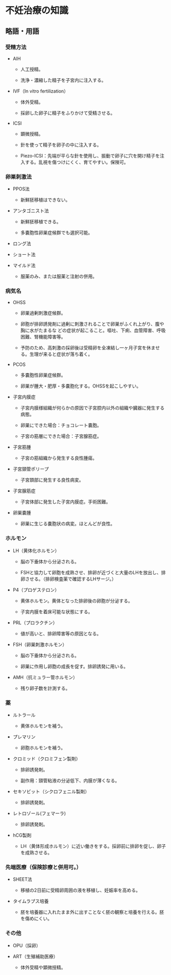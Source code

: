 # 不妊治療の知識

## 略語・用語

### 受精方法

 - AIH

   - 人工授精。

   - 洗浄・濃縮した精子を子宮内に注入する。

 - IVF（In vitro fertilization）

   - 体外受精。

   - 採卵した卵子に精子をふりかけて受精させる。

 - ICSI

   - 顕微授精。

   - 針を使って精子を卵子の中に注入する。

   - Piezo-ICSI：先端が平らな針を使用し、振動で卵子に穴を開け精子を注入する。乱視を傷つけにくく、育てやすい。保険可。

### 卵巣刺激法

 - PPOS法

   - 新鮮胚移植はできない。

 - アンタゴニスト法

   - 新鮮胚移植できる。

   - 多嚢胞性卵巣症候群でも選択可能。

 - ロング法

 - ショート法

 - マイルド法

   - 服薬のみ、または服薬と注射の併用。

### 病気名

 - OHSS

   - 卵巣過剰刺激症候群。

   - 卵胞が排卵誘発剤に過剰に刺激されることで卵巣がふくれ上がり、腹や胸に水がたまるな どの症状が起こること。嘔吐、下痢、血管障害、呼吸困難、腎機能障害等。

   - 予防のため、高刺激の採卵後は受精卵を全凍結し一ヶ月子宮を休ませる。生理が来ると症状が落ち着く。

 - PCOS

   - 多嚢胞性卵巣症候群。

   - 卵巣が腫大・肥厚・多嚢胞化する。OHSSを起こしやすい。

 - 子宮内膜症

   - 子宮内膜様組織が何らかの原因で子宮腔内以外の組織や臓器に発生する病態。

   - 卵巣にできた場合：チョコレート嚢胞。

   - 子宮の筋層にできた場合：子宮腺筋症。

 - 子宮筋腫

   - 子宮の筋組織から発生する良性腫瘍。

 - 子宮頸管ポリープ

   - 子宮頚部に発生する良性病変。

 - 子宮腺筋症

   - 子宮体部に発生した子宮内膜症。手術困難。

 - 卵巣嚢腫

   - 卵巣に生じる嚢胞状の病変。ほとんどが良性。

### ホルモン

 - LH（黄体化ホルモン）

   - 脳の下垂体から分泌される。

   - FSHと協力して卵胞を成熟させ、排卵が近づくと大量のLHを放出し、排卵させる。（排卵検査薬で確認するLHサージ。）

 - P4（プロゲステロン）

   - 黄体ホルモン。黄体となった排卵後の卵胞が分泌する。

   - 子宮内膜を着床可能な状態にする。

 - PRL（プロラクチン）

   - 値が高いと、排卵障害等の原因となる。

 - FSH（卵巣刺激ホルモン）

   - 脳の下垂体から分泌される。

   - 卵巣に作用し卵胞の成長を促す。排卵誘発に用いる。

 - AMH（抗ミュラー管ホルモン）

   - 残り卵子数を計測する。

### 薬

 - ルトラール

   - 黄体ホルモンを補う。

 - プレマリン

   - 卵胞ホルモンを補う。

 - クロミッド（クロミフェン製剤）

   - 排卵誘発剤。

   - 副作用：頸管粘液の分泌低下、内膜が薄くなる。

 - セキソビット（シクロフェニル製剤）

   - 排卵誘発剤。

 - レトロゾール(フェマーラ)

   - 排卵誘発剤。

 - hCG製剤

   - LH（黄体形成ホルモン）に近い働きをする。採卵前に排卵を促し、卵子を成熟させる。

### 先端医療（保険診療と併用可。）

 - SHEET法

   - 移植の2日前に受精卵周囲の液を移植し、妊娠率を高める。

 - タイムラプス培養

   - 胚を培養器に入れたまま外に出すことなく胚の観察と培養を行える。胚を傷めにくい。

### その他

 - OPU（採卵）

 - ART（生殖補助医療）

   - 体外受精や顕微授精。

